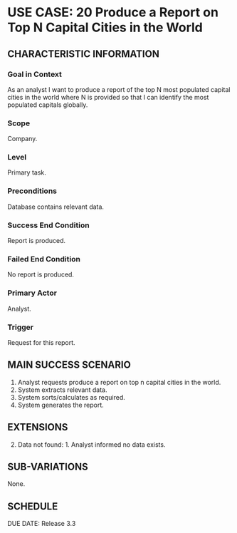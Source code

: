 # USE CASE: 20 Produce a Report on Top N Capital Cities in the World

## CHARACTERISTIC INFORMATION

### Goal in Context

As an analyst I want to produce a report of the top N most populated capital cities in the world where N is provided so that I can identify the most populated capitals globally.

### Scope

Company.

### Level

Primary task.

### Preconditions

Database contains relevant data.

### Success End Condition

Report is produced.
### Failed End Condition

No report is produced.

### Primary Actor

Analyst.

### Trigger

Request for this report.

## MAIN SUCCESS SCENARIO

  1. Analyst requests produce a report on top n capital cities in the world.
  2. System extracts relevant data.
  3. System sorts/calculates as required.
  4. System generates the report.

## EXTENSIONS

  2. Data not found:
    1. Analyst informed no data exists.

## SUB-VARIATIONS

None.

## SCHEDULE

DUE DATE: Release 3.3
